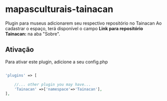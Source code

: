 # mapasculturais-tainacan
Plugin para museus adicionarem seu respectivo repositório no Tainacan
Ao cadastrar o espaço, terá disponível o campo **Link para repositório Tainacan:**
na aba "Sobre".

## Ativação

Para ativar este plugin, adicione a seu config.php

```PHP

'plugins' => [

    //... other plugin you may have...
    'Tainacan' =>['namespace'=>'Tainacan'],
],

```
